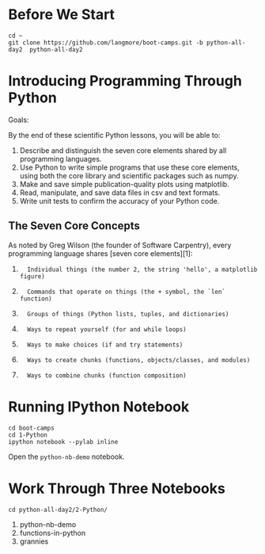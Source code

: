 Before We Start
===============

    cd ~
    git clone https://github.com/langmore/boot-camps.git -b python-all-day2  python-all-day2


Introducing Programming Through Python
======================================

Goals:

By the end of these scientific Python lessons, you will be able to:

1. Describe and distinguish the seven core elements shared by all programming
   languages.
2. Use Python to write simple programs that use these core elements, using
   both the core library and scientific packages such as numpy.
3. Make and save simple publication-quality plots using matplotlib.
4. Read, manipulate, and save data files in csv and text formats.
5. Write unit tests to confirm the accuracy of your Python code.

The Seven Core Concepts
-----------------------

As noted by Greg Wilson (the founder of Software Carpentry), every programming
language shares [seven core elements][1]:

1.       Individual things (the number 2, the string 'hello', a matplotlib figure)
2.       Commands that operate on things (the + symbol, the `len` function)
3.       Groups of things (Python lists, tuples, and dictionaries)
4.       Ways to repeat yourself (for and while loops)
5.       Ways to make choices (if and try statements)
6.       Ways to create chunks (functions, objects/classes, and modules)
7.       Ways to combine chunks (function composition)


Running IPython Notebook
========================

    cd boot-camps
    cd 1-Python
    ipython notebook --pylab inline

Open the `python-nb-demo` notebook.


Work Through Three Notebooks
============================

    cd python-all-day2/2-Python/

1. python-nb-demo
2. functions-in-python
3. grannies
